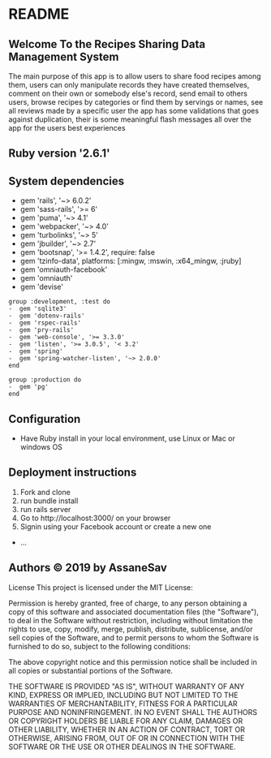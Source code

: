# README
## Welcome To the Recipes Sharing Data Management System
The main purpose of this app is to allow users to share food recipes among them,
users can only manipulate records they have created themselves, comment on their own or somebody
else's record, send email to others users, browse recipes by categories or find them by servings or names, 
see all reviews made by a specific user
the app has some validations that goes against duplication, their is some meaningful flash messages all over 
the app for the users best experiences

## Ruby version '2.6.1'

## System dependencies
- gem 'rails', '~> 6.0.2'
- gem 'sass-rails', '>= 6'
- gem 'puma', '~> 4.1'
- gem 'webpacker', '~> 4.0'
- gem 'turbolinks', '~> 5'
- gem 'jbuilder', '~> 2.7'
- gem 'bootsnap', '>= 1.4.2', require: false
- gem 'tzinfo-data', platforms: [:mingw, :mswin, :x64_mingw, :jruby]
- gem 'omniauth-facebook'
- gem 'omniauth' 
- gem 'devise'
```
group :development, :test do
-  gem 'sqlite3'
-  gem 'dotenv-rails'
-  gem 'rspec-rails'
-  gem 'pry-rails'
-  gem 'web-console', '>= 3.3.0'
-  gem 'listen', '>= 3.0.5', '< 3.2'
-  gem 'spring'
-  gem 'spring-watcher-listen', '~> 2.0.0'
end
```

```
group :production do 
-  gem 'pg'         
end
```


## Configuration
- Have Ruby install in your local environment, use Linux or Mac or windows OS

## Deployment instructions
1. Fork and clone 
2. run bundle install
3. run rails server 
4. Go to http://localhost:3000/ on your browser
5. Signin using your Facebook account or create a new one

* ...
## Authors © 2019 by AssaneSav

License This project is licensed under the MIT License:

Permission is hereby granted, free of charge, to any person obtaining a copy of this software and associated documentation files (the "Software"), to deal in the Software without restriction, including without limitation the rights to use, copy, modify, merge, publish, distribute, sublicense, and/or sell copies of the Software, and to permit persons to whom the Software is furnished to do so, subject to the following conditions:

The above copyright notice and this permission notice shall be included in all copies or substantial portions of the Software.

THE SOFTWARE IS PROVIDED "AS IS", WITHOUT WARRANTY OF ANY KIND, EXPRESS OR IMPLIED, INCLUDING BUT NOT LIMITED TO THE WARRANTIES OF MERCHANTABILITY, FITNESS FOR A PARTICULAR PURPOSE AND NONINFRINGEMENT. IN NO EVENT SHALL THE AUTHORS OR COPYRIGHT HOLDERS BE LIABLE FOR ANY CLAIM, DAMAGES OR OTHER LIABILITY, WHETHER IN AN ACTION OF CONTRACT, TORT OR OTHERWISE, ARISING FROM, OUT OF OR IN CONNECTION WITH THE SOFTWARE OR THE USE OR OTHER DEALINGS IN THE SOFTWARE.
